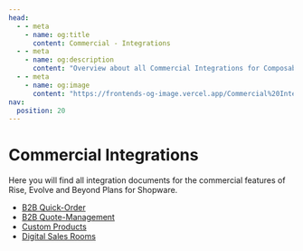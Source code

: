 ```yaml
---
head:
  - - meta
    - name: og:title
      content: Commercial - Integrations
  - - meta
    - name: og:description
      content: "Overview about all Commercial Integrations for Composable Frontends."
  - - meta
    - name: og:image
      content: "https://frontends-og-image.vercel.app/Commercial%20Integrations.png?fontSize=120px"
nav:
  position: 20
---
```


# Commercial Integrations

Here you will find all integration documents for the commercial features of Rise, Evolve and Beyond Plans for Shopware.

- [B2B Quick-Order](b2b-quick-order)
- [B2B Quote-Management](b2b-quote-management)
- [Custom Products](custom-products)
- [Digital Sales Rooms](digital-sales-rooms)
